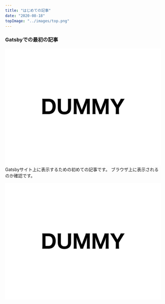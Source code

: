 ```yaml
---
title: "はじめての記事"
date: "2020-08-18"
topImage: "../images/top.png"
---
```


### Gatsbyでの最初の記事
![テスト画像2](../images/test.jpg)
Gatsbyサイト上に表示するための初めての記事です。
ブラウザ上に表示されるのか確認です。

![テスト画像](../images/test.jpg)
